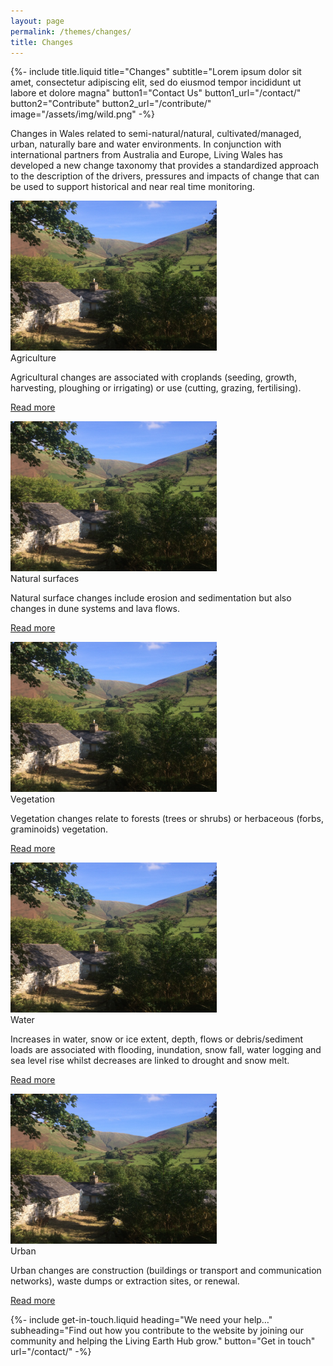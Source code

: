 ```yaml
---
layout: page
permalink: /themes/changes/
title: Changes
---
```


{%-
        include title.liquid
        title="Changes"
        subtitle="Lorem ipsum dolor sit amet, consectetur adipiscing elit, sed do eiusmod tempor incididunt ut labore et dolore magna"
        button1="Contact Us" button1_url="/contact/"
        button2="Contribute" button2_url="/contribute/"
        image="/assets/img/wild.png"
-%}

<!-- country-subpage-blog-start -->
<div class="container mt-80 mb-80 future-landscapes-main">
    <div class="row">
        <div class="col-12 col-sm-12 col-md-10 offset-md-1 mb-80">
            <p>Changes in Wales related to semi-natural/natural, cultivated/managed, urban, naturally bare and water environments. In conjunction with international partners from Australia and Europe, Living Wales has developed a new change taxonomy that provides a standardized approach to the description of the drivers, pressures and impacts of change that can be used to support historical and near real time monitoring. </p>
        </div>
    </div>
    <div class="row">
        <div class="col-12 col-sm-6 col-md-4">
            <a href="/themes/changes/agriculture-changes"><img src="/assets/img/linking-with-farming.png" alt="img"></a>
            <div class="future-dsc">
                <div class="future-dsc-title">Agriculture</div>
                <p>Agricultural changes are associated with croplands (seeding, growth, harvesting, ploughing or irrigating) or use (cutting, grazing, fertilising).</p>
                <p class="pt-2"><a href="/themes/changes/agriculture-changes" class="learn-more-link">Read more</a></p>
            </div>
        </div>
        <div class="col-12 col-sm-6 col-md-4">
            <a href="#"><img src="/assets/img/linking-with-farming.png" alt="img"></a>
            <div class="future-dsc">
                <div class="future-dsc-title">Natural surfaces</div>
                <p>Natural surface changes include erosion and sedimentation but also changes in dune systems and lava flows.</p>
                <p class="pt-2"><a href="#" class="learn-more-link">Read more</a></p>
            </div>
        </div>
        <div class="col-12 col-sm-6 col-md-4">
            <a href="#"><img src="/assets/img/linking-with-farming.png" alt="img"></a>
            <div class="future-dsc">
                <div class="future-dsc-title">Vegetation</div>
                <p>Vegetation changes relate to forests (trees or shrubs) or herbaceous (forbs, graminoids) vegetation.</p>
                <p class="pt-2"><a href="#" class="learn-more-link">Read more</a></p>
            </div>
        </div>
        <div class="col-12 col-sm-6 col-md-4">
            <a href="#"><img src="/assets/img/linking-with-farming.png" alt="img"></a>
            <div class="future-dsc">
                <div class="future-dsc-title">Water</div>
                <p>Increases in water, snow or ice extent, depth, flows or debris/sediment loads are associated with flooding, inundation, snow fall, water logging and sea level rise whilst decreases are linked to drought and snow melt.</p>
                <p class="pt-2"><a href="#" class="learn-more-link">Read more</a></p>
            </div>
        </div>
        <div class="col-12 col-sm-6 col-md-4">
            <a href="#"><img src="/assets/img/linking-with-farming.png" alt="img"></a>
            <div class="future-dsc">
                <div class="future-dsc-title">Urban</div>
                <p>Urban changes are construction (buildings or transport and communication networks), waste dumps or extraction sites, or renewal.</p>
                <p class="pt-2"><a href="#" class="learn-more-link">Read more</a></p>
            </div>
        </div>
        <div class="col-12 col-sm-6 col-md-4"></div>
    </div>
</div>
<!-- country-subpage-blog-end -->

{%-
        include get-in-touch.liquid
        heading="We need your help&hellip;"
        subheading="Find out how you contribute to the website by joining our community and helping the Living Earth Hub grow."
        button="Get in touch"
        url="/contact/"
-%}
